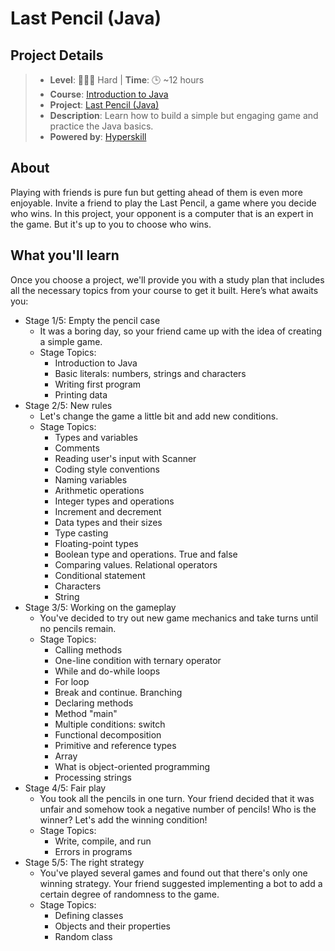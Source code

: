 # Last Pencil (Java)

## Project Details
> - **Level**: 🌟🌟🌟 Hard | **Time**: 🕒 ~12 hours
> - **Course**: [Introduction to Java](https://hyperskill.org/courses/8-introduction-to-java)
> - **Project**: [Last Pencil (Java)](https://hyperskill.org/projects/341?track=8)
> - **Description**: Learn how to build a simple but engaging game and practice the Java basics.
> - **Powered by**: [Hyperskill](https://hyperskill.org/)

## About
Playing with friends is pure fun but getting ahead of them is even more enjoyable. Invite a friend to play the Last 
Pencil, a game where you decide who wins. In this project, your opponent is a computer that is an expert in the game. 
But it's up to you to choose who wins.

## What you'll learn
Once you choose a project, we'll provide you with a study plan that includes all the necessary topics from your course 
to get it built. Here’s what awaits you:

* Stage 1/5: Empty the pencil case
  * It was a boring day, so your friend came up with the idea of creating a simple game.
  * Stage Topics:
    * Introduction to Java
    * Basic literals: numbers, strings and characters
    * Writing first program
    * Printing data
* Stage 2/5: New rules
  * Let's change the game a little bit and add new conditions.
  * Stage Topics:
    * Types and variables
    * Comments
    * Reading user's input with Scanner
    * Coding style conventions
    * Naming variables
    * Arithmetic operations
    * Integer types and operations
    * Increment and decrement
    * Data types and their sizes
    * Type casting
    * Floating-point types
    * Boolean type and operations. True and false
    * Comparing values. Relational operators
    * Conditional statement
    * Characters
    * String
* Stage 3/5: Working on the gameplay
  * You've decided to try out new game mechanics and take turns until no pencils remain.
  * Stage Topics:
    * Calling methods
    * One-line condition with ternary operator
    * While and do-while loops
    * For loop
    * Break and continue. Branching
    * Declaring methods
    * Method "main"
    * Multiple conditions: switch
    * Functional decomposition
    * Primitive and reference types
    * Array
    * What is object-oriented programming
    * Processing strings
* Stage 4/5: Fair play
  * You took all the pencils in one turn. Your friend decided that it was unfair and somehow took a negative number of 
    pencils! Who is the winner? Let's add the winning condition!
  * Stage Topics:
    * Write, compile, and run
    * Errors in programs
* Stage 5/5: The right strategy
  * You've played several games and found out that there's only one winning strategy. Your friend suggested implementing 
    a bot to add a certain degree of randomness to the game.
  * Stage Topics:
    * Defining classes
    * Objects and their properties
    * Random class